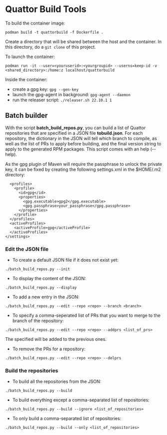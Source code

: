 # Quattor Build Tools

To build the container image:

```podman build -t quattorbuild -f Dockerfile .```

Create a directory that will be shared between the host and the container. In this directory, do a ```git clone``` of this project.

To launch the container:

```podman run -it --user=<youruserid>:<yourgroupid> --userns=keep-id -v <shared_directory>:/home:z localhost/quattorbuild```


Inside the container:

* create a gpg key: ```gpg --gen-key```
* launch the gpg-agent in background: ```gpg-agent --daemon```
* run the releaser script: ```./releaser.sh 22.10.1 1```

## Batch builder

With the script <b>batch_build_repos.py</b>, you can build a list of Quattor repositories that are specified in a JSON file <b>tobuild.json</b>. For each repository, the dictionary in the JSON will tell which branch to compile, as well as the list of PRs to apply before building, and the final version string to apply to the generated RPM packages. This script comes with an help (--help).

As the gpg plugin of Maven will require the passphrase to unlock the private key, it can be fixed by creating the following settings.xml in the $HOME/.m2 directory:
```<settings>
  <profiles>
    <profile>
      <id>gpg</id>
      <properties>
        <gpg.executable>gpg2</gpg.executable>
        <gpg.passphrase>your_passphrase</gpg.passphrase>
      </properties>
    </profile>
  </profiles>
  <activeProfiles>
    <activeProfile>gpg</activeProfile>
  </activeProfiles>
</settings>
```
### Edit the JSON file

* To create a default JSON file if it does not exist yet:

```./batch_build_repos.py --init```

* To display the content of the JSON:

```./batch_build_repos.py --display```

* To add a new entry in the JSON:

```./batch_build_repos.py --edit --repo <repo> --branch <branch>```

* To specify a comma-seperated list of PRs that you want to merge to the branch of the repository:

```./batch_build_repos.py --edit --repo <repo> --addprs <list_of_prs>```

The specified will be added to the previous ones.

* To remove the PRs for a repository:

```./batch_build_repos.py --edit --repo <repo> --delprs```

### Build the repositories

* To build all the repositories from the JSON:

```./batch_build_repos.py --build```

* To build everything except a comma-separated list of repositories:

```./batch_build_repos.py --build --ignore <list_of_repositories>```

* To only build a comma-separated list of repositories:

```./batch_build_repos.py --build --only <list_of_repositories>```


